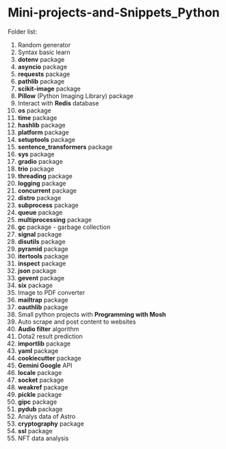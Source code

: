 # Mini-projects-and-Snippets_Python

Folder list:

1. Random generator
2. Syntax basic learn
3. **dotenv** package
4. **asyncio** package
5. **requests** package
6. **pathlib** package
7. **scikit-image** package
8. **Pillow** (Python Imaging Library) package
9. Interact with **Redis** database
10. **os** package
11. **time** package
12. **hashlib** package
13. **platform** package
14. **setuptools** package
15. **sentence_transformers** package
16. **sys** package
17. **gradio** package
18. **trio** package
19. **threading** package
20. **logging** package
21. **concurrent** package
22. **distro** package
23. **subprocess** package
24. **queue** package
25. **multiprocessing** package
26. **gc** package - garbage collection
27. **signal** package
28. **disutils** package
29. **pyramid** package
30. **itertools** package
31. **inspect** package
32. **json** package
33. **gevent** package
34. **six** package
35. Image to PDF converter
36. **mailtrap** package
37. **oauthlib** package
38. Small python projects with **Programming with Mosh**
39. Auto scrape and post content to websites
40. **Audio filter** algorithm
41. Dota2 result prediction
42. **importlib** package
43. **yaml** package
44. **cookiecutter** package
45. **Gemini Google** API
46. **locale** package
47. **socket** package
48. **weakref** package
49. **pickle** package
50. **gipc** package
51. **pydub** package
52. Analys data of Astro
53. **cryptography** package
54. **ssl** package
55. NFT data analysis